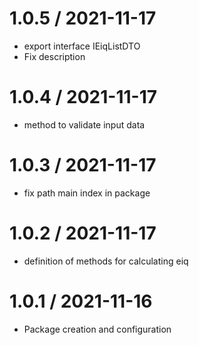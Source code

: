 

1.0.5 / 2021-11-17
==================
* export interface IEiqListDTO
* Fix description

1.0.4 / 2021-11-17
==================
* method to validate input data

1.0.3 / 2021-11-17
==================
* fix path main index in package

1.0.2 / 2021-11-17
==================
* definition of methods for calculating eiq

1.0.1 / 2021-11-16
==================
* Package creation and configuration
